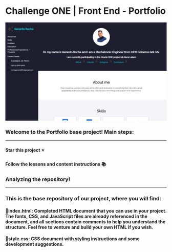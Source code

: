 # Challenge ONE | Front End - Portfolio

<p align="center">
     <img src="https://raw.githubusercontent.com/GerardoRochaEsc/Oracle-One-Portfolio-Challenge-LATAM/main/challenge-one-portafolio-latam/assets/page_Gerardo_Rocha.png" alt="Gerardo Rocha's Portfolio">
</p>

### Welcome to the Portfolio base project! Main steps:
---
#### Star this project ⭐
#### Follow the lessons and content instructions 📚

### Analyzing the repository!
---
### This is the base repository of our project, where you will find:
#### 🔹index.html: Completed HTML document that you can use in your project. The fonts, CSS, and JavaScript files are already referenced in the document, and all sections contain comments to help you understand the structure. Feel free to venture and build your own HTML if you wish.
#### 🔹style.css: CSS document with styling instructions and some development suggestions.

